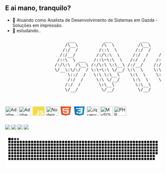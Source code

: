 ## E ai mano, tranquilo?

- 💼 Atuando como Analista de Desenvolvimento de Sistemas em Gazda - Soluções em impressão.
- 💬 estudando..
  
<pre>
                        ___           ___           ___       ___       ___ 
                       /\__\         /\  \         /\__\     /\__\     /\  \            ___        ___
                      /:/  /        /::\  \       /:/  /    /:/  /    /::\  \          /\__\      /\__\
                     /:/__/        /:/\:\  \     /:/  /    /:/  /    /:/\:\  \        /:/  /     /:/  /
                    /::\  \ ___   /::\~\:\  \   /:/  /    /:/  /    /:/  \:\  \      /:/  /     /:/  /
                   /:/\:\  /\__\ /:/\:\ \:\__\ /:/__/    /:/__/    /:/__/ \:\__\    /:/  /     /:/  /
                   \/__\:\/:/  / \:\~\:\ \/__/ \:\  \    \:\  \    \:\  \ /:/  /   /:/  /     /:/  /
                        \::/  /   \:\ \:\__\    \:\  \    \:\  \    \:\  /:/  /   _\/__/     _\/__/
                        /:/  /     \:\ \/__/     \:\  \    \:\  \    \:\/:/  /   /\__\      /\__\
                       /:/  /       \:\__\        \:\__\    \:\__\    \::/  /    \/__/      \/__/
                       \/__/         \/__/         \/__/     \/__/     \/__/
  </pre>
        
<div style="display: inline_block"><br>
  <img align="center" title="Adobe Illustrator" height="30" width="40" src="https://cdn.jsdelivr.net/gh/devicons/devicon/icons/illustrator/illustrator-line.svg" >
  <img align="center" title="Adobe Photoshop" height="30" width="40" src="https://cdn.jsdelivr.net/gh/devicons/devicon/icons/photoshop/photoshop-line.svg" >
  <img align="center" title="JavaScript" height="30" width="40" src="https://raw.githubusercontent.com/devicons/devicon/master/icons/javascript/javascript-plain.svg">
  <img align="center" title="Nodejs" height="30" width="40" src="https://cdn.jsdelivr.net/gh/devicons/devicon/icons/nodejs/nodejs-original.svg">
  <img align="center" title="HTML5" height="30" width="40" src="https://raw.githubusercontent.com/devicons/devicon/master/icons/html5/html5-original.svg">
  <img align="center" title="CSS3" height="30" width="40" src="https://raw.githubusercontent.com/devicons/devicon/master/icons/css3/css3-original.svg">
  <img align="center" title="Jquery" height="30" width="40" src="https://cdn.jsdelivr.net/gh/devicons/devicon/icons/jquery/jquery-original.svg">
  <img align="center" title="MySQL" height="30" width="40" src="https://cdn.jsdelivr.net/gh/devicons/devicon/icons/mysql/mysql-original.svg">
  <img align="center" title="PHP" height="30" width="40" src="https://cdn.jsdelivr.net/gh/devicons/devicon/icons/php/php-plain.svg">
  
</div>
  
  ##
 
<div> 
  <a href="https://www.linkedin.com/in/daniel-rodrigues-de-vargas-81aabb224/" target="_blank"><img src="https://img.shields.io/badge/-LinkedIn-%230077B5?style=for-the-badge&logo=linkedin&logoColor=white" target="_blank"></a> 
  <a href="https://api.whatsapp.com/send?phone=5554991290697" target="_blank"><img src="https://img.shields.io/badge/WhatsApp-25D366?style=for-the-badge&logo=whatsapp&logoColor=white" target="_blank"></a>
  <a href="https://www.instagram.com/daniel_rodrigss/" target="_blank"><img src="https://img.shields.io/badge/-Instagram-%23E4405F?style=for-the-badge&logo=instagram&logoColor=white" target="_blank"></a>
  <a href = "mailto:daniel.vargas@gazda.com.br"><img src="https://img.shields.io/badge/-Gmail-%23333?style=for-the-badge&logo=gmail&logoColor=white" target="_blank"></a>
 
  ![Snake animation](https://github.com/dan1el074/dan1el074/blob/main/github-contribution-grid-snake.svg)
 
</div>
